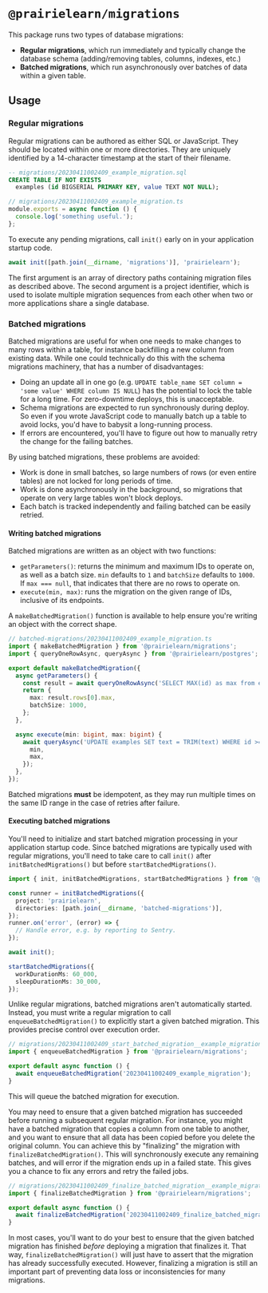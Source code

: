 # `@prairielearn/migrations`

This package runs two types of database migrations:

- **Regular migrations**, which run immediately and typically change the database schema (adding/removing tables, columns, indexes, etc.)
- **Batched migrations**, which run asynchronously over batches of data within a given table.

## Usage

### Regular migrations

Regular migrations can be authored as either SQL or JavaScript. They should be located within one or more directories. They are uniquely identified by a 14-character timestamp at the start of their filename.

```sql
-- migrations/20230411002409_example_migration.sql
CREATE TABLE IF NOT EXISTS
  examples (id BIGSERIAL PRIMARY KEY, value TEXT NOT NULL);
```

```ts
// migrations/20230411002409_example_migration.ts
module.exports = async function () {
  console.log('something useful.');
};
```

To execute any pending migrations, call `init()` early on in your application startup code.

```ts
await init([path.join(__dirname, 'migrations')], 'prairielearn');
```

The first argument is an array of directory paths containing migration files as described above. The second argument is a project identifier, which is used to isolate multiple migration sequences from each other when two or more applications share a single database.

### Batched migrations

Batched migrations are useful for when one needs to make changes to many rows within a table, for instance backfilling a new column from existing data. While one could technically do this with the schema migrations machinery, that has a number of disadvantages:

- Doing an update all in one go (e.g. `UPDATE table_name SET column = 'some value' WHERE column IS NULL`) has the potential to lock the table for a long time. For zero-downtime deploys, this is unacceptable.
- Schema migrations are expected to run synchronously during deploy. So even if you wrote JavaScript code to manually batch up a table to avoid locks, you'd have to babysit a long-running process.
- If errors are encountered, you'll have to figure out how to manually retry the change for the failing batches.

By using batched migrations, these problems are avoided:

- Work is done in small batches, so large numbers of rows (or even entire tables) are not locked for long periods of time.
- Work is done asynchronously in the background, so migrations that operate on very large tables won't block deploys.
- Each batch is tracked independently and failing batched can be easily retried.

#### Writing batched migrations

Batched migrations are written as an object with two functions:

- `getParameters()`: returns the minimum and maximum IDs to operate on, as well as a batch size. `min` defaults to `1` and `batchSize` defaults to `1000`. If `max === null`, that indicates that there are no rows to operate on.
- `execute(min, max)`: runs the migration on the given range of IDs, inclusive of its endpoints.

A `makeBatchedMigration()` function is available to help ensure you're writing an object with the correct shape.

```ts
// batched-migrations/20230411002409_example_migration.ts
import { makeBatchedMigration } from '@prairielearn/migrations';
import { queryOneRowAsync, queryAsync } from '@prairielearn/postgres';

export default makeBatchedMigration({
  async getParameters() {
    const result = await queryOneRowAsync('SELECT MAX(id) as max from examples;', {});
    return {
      max: result.rows[0].max,
      batchSize: 1000,
    };
  },

  async execute(min: bigint, max: bigint) {
    await queryAsync('UPDATE examples SET text = TRIM(text) WHERE id >= $min AND id <= $max', {
      min,
      max,
    });
  },
});
```

Batched migrations **must** be idempotent, as they may run multiple times on the same ID range in the case of retries after failure.

#### Executing batched migrations

You'll need to initialize and start batched migration processing in your application startup code. Since batched migrations are typically used with regular migrations, you'll need to take care to call `init()` after `initBatchedMigrations()` but before `startBatchedMigrations()`.

```ts
import { init, initBatchedMigrations, startBatchedMigrations } from '@prairielearn/migrations';

const runner = initBatchedMigrations({
  project: 'prairielearn',
  directories: [path.join(__dirname, 'batched-migrations')],
});
runner.on('error', (error) => {
  // Handle error, e.g. by reporting to Sentry.
});

await init();

startBatchedMigrations({
  workDurationMs: 60_000,
  sleepDurationMs: 30_000,
});
```

Unlike regular migrations, batched migrations aren't automatically started. Instead, you must write a regular migration to call `enqueueBatchedMigration()` to explicitly start a given batched migration. This provides precise control over execution order.

```ts
// migrations/20230411002409_start_batched_migration__example_migration.sql
import { enqueueBatchedMigration } from '@prairielearn/migrations';

export default async function () {
  await enqueueBatchedMigration('20230411002409_example_migration');
}
```

This will queue the batched migration for execution.

You may need to ensure that a given batched migration has succeeded before running a subsequent regular migration. For instance, you might have a batched migration that copies a column from one table to another, and you want to ensure that all data has been copied before you delete the original column. You can achieve this by "finalizing" the migration with `finalizeBatchedMigration()`. This will synchronously execute any remaining batches, and will error if the migration ends up in a failed state. This gives you a chance to fix any errors and retry the failed jobs.

```ts
// migrations/20230411002409_finalize_batched_migration__example_migration.sql
import { finalizeBatchedMigration } from '@prairielearn/migrations';

export default async function () {
  await finalizeBatchedMigration('20230411002409_finalize_batched_migration__example_migration');
}
```

In most cases, you'll want to do your best to ensure that the given batched migration has finished _before_ deploying a migration that finalizes it. That way, `finalizeBatchedMigration()` will just have to assert that the migration has already successfully executed. However, finalizing a migration is still an important part of preventing data loss or inconsistencies for many migrations.
